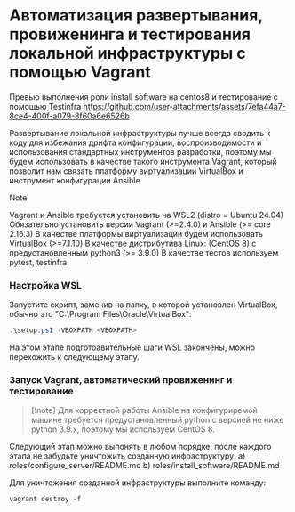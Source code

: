 # Автоматизация развертывания, провиженинга и тестирования локальной инфраструктуры с помощью Vagrant

Превью выполнения роли install software на centos8 и тестирование с помощью Testinfra
https://github.com/user-attachments/assets/7efa44a7-8ce4-400f-a079-8f60a6e6526b

Развертывание локальной инфраструктуры лучше всегда сводить к коду для избежания дрифта конфигурации, воспроизводимости и использования стандартных инструментов разработки, поэтому
мы будем использовать в качестве такого инструмента Vagrant, который позволит нам связать платформу виртуализации VirtualBox и инструмент конфигурации Ansible.

>[!NOTE]
> Vagrant и Ansible требуется установить на WSL2 (distro = Ubuntu 24.04)
> Обязательно установить версии Vagrant (>=2.4.0) и Ansible (>= core 2.16.3)
> В качестве платформы виртуализации будем использовать VirtualBox (>=7.1.10)
> В качестве дистрибутива Linux: (CentOS 8) с предустановленным python3 (>= 3.9.0)
> В качестве тестов используем pytest, testinfra

### Настройка WSL

Запустите скрипт, заменив <VBOXPATH> на папку, в которой установлен VirtualBox, обычно это "C:\Program Files\Oracle\VirtualBox": 
```powershell
.\setup.ps1 -VBOXPATH <VBOXPATH>
```

На этом этапе подготоавительные шаги WSL закончены, можно перехожить к следующему этапу.

### Запуск Vagrant, автоматический провиженинг и тестирование

> [!note] Для корректной работы Ansible на конфигуриремой машине требуется предустановленный python с версией не ниже python 3.9.x, поэтому мы используем CentOS 8. 

Следующий этап можно выпонять в любом порядке, после каждого этапа не забудьте уничтожить созданную инфраструктуру:
a) roles/configure_server/README.md
b) roles/install_software/README.md

Для уничтожения созданной инфраструктуры выполните команду:
```WSL
vagrant destroy -f
```
